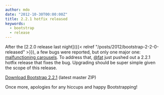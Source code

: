 ```yaml
---
author: mdo
date: "2012-10-30T00:00:00Z"
title: 2.2.1 hotfix released
keywords:
  - bootstrap
  - release
---
```


After the [2.2.0 release last night]({{< relref "/posts/2012/bootstrap-2-2-0-released" >}}), a few bugs were reported, but only one major one: [malfunctioning carousels](https://twitter.com/getbootstrap/status/263327129905811459). To address that, [@fat](https://twitter.com/fat) just pushed out a 2.2.1 hotfix release that fixes the bug. Upgrading should be super simple given the scope of this release.

<a class="btn-link" href="https://github.com/twbs/bootstrap/archive/v2.2.1.zip">Download Bootstrap 2.2.1</a> <span class="muted">(latest master ZIP)</span>

Once more, apologies for any hiccups and happy Bootstrapping!
